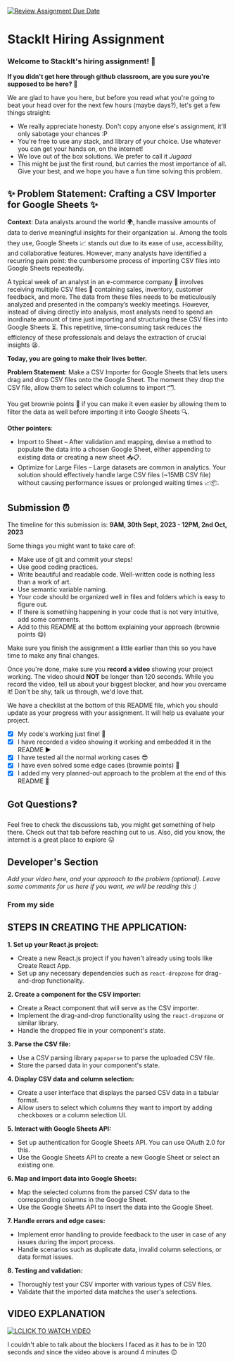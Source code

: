 [![Review Assignment Due Date](https://classroom.github.com/assets/deadline-readme-button-24ddc0f5d75046c5622901739e7c5dd533143b0c8e959d652212380cedb1ea36.svg)](https://classroom.github.com/a/_IojtdoU)

# StackIt Hiring Assignment

### Welcome to StackIt's hiring assignment! 🚀

**If you didn't get here through github classroom, are you sure you're supposed to be here? 🤨**

We are glad to have you here, but before you read what you're going to beat your head over for the next few hours (maybe days?), let's get a few things straight:

- We really appreciate honesty. Don't copy anyone else's assignment, it'll only sabotage your chances :P
- You're free to use any stack, and library of your choice. Use whatever you can get your hands on, on the internet!
- We love out of the box solutions. We prefer to call it _Jugaad_
- This might be just the first round, but carries the most importance of all. Give your best, and we hope you have a fun time solving this problem.

## ✨ **Problem Statement: Crafting a CSV Importer for Google Sheets** ✨

**Context**:
Data analysts around the world 🌍, handle massive amounts of data to derive meaningful insights for their organization 📊. Among the tools they use, Google Sheets 📈 stands out due to its ease of use, accessibility, and collaborative features. However, many analysts have identified a recurring pain point: the cumbersome process of importing CSV files into Google Sheets repeatedly.

A typical week of an analyst in an e-commerce company 🛒 involves receiving multiple CSV files 📁 containing sales, inventory, customer feedback, and more. The data from these files needs to be meticulously analyzed and presented in the company’s weekly meetings. However, instead of diving directly into analysis, most analysts need to spend an inordinate amount of time just importing and structuring these CSV files into Google Sheets ⏳. This repetitive, time-consuming task reduces the efficiency of these professionals and delays the extraction of crucial insights 😫.

**Today, you are going to make their lives better.**

**Problem Statement**:
Make a CSV Importer for Google Sheets that lets users drag and drop CSV files onto the Google Sheet. The moment they drop the CSV file, allow them to select which columns to import 🗂️.

You get brownie points 🍪 if you can make it even easier by allowing them to filter the data as well before importing it into Google Sheets 🔍.

**Other pointers**:

- Import to Sheet – After validation and mapping, devise a method to populate the data into a chosen Google Sheet, either appending to existing data or creating a new sheet 📥📋.
- Optimize for Large Files – Large datasets are common in analytics. Your solution should effectively handle large CSV files (~15MB CSV file) without causing performance issues or prolonged waiting times 📈📦.

## Submission ⏰

The timeline for this submission is: **9AM, 30th Sept, 2023 - 12PM, 2nd Oct, 2023**

Some things you might want to take care of:

- Make use of git and commit your steps!
- Use good coding practices.
- Write beautiful and readable code. Well-written code is nothing less than a work of art.
- Use semantic variable naming.
- Your code should be organized well in files and folders which is easy to figure out.
- If there is something happening in your code that is not very intuitive, add some comments.
- Add to this README at the bottom explaining your approach (brownie points 😋)

Make sure you finish the assignment a little earlier than this so you have time to make any final changes.

Once you're done, make sure you **record a video** showing your project working. The video should **NOT** be longer than 120 seconds. While you record the video, tell us about your biggest blocker, and how you overcame it! Don't be shy, talk us through, we'd love that.

We have a checklist at the bottom of this README file, which you should update as your progress with your assignment. It will help us evaluate your project.

- [x] My code's working just fine! 🥳
- [x] I have recorded a video showing it working and embedded it in the README ▶️
- [x] I have tested all the normal working cases 😎
- [x] I have even solved some edge cases (brownie points) 💪
- [x] I added my very planned-out approach to the problem at the end of this README 📜

## Got Questions❓

Feel free to check the discussions tab, you might get something of help there. Check out that tab before reaching out to us. Also, did you know, the internet is a great place to explore 😛

## Developer's Section

_Add your video here, and your approach to the problem (optional). Leave some comments for us here if you want, we will be reading this :)_

### From my side

## STEPS IN CREATING THE APPLICATION:

**1. Set up your React.js project:**

- Create a new React.js project if you haven't already using tools like Create React App.
- Set up any necessary dependencies such as `react-dropzone` for drag-and-drop functionality.

**2. Create a component for the CSV importer:**

- Create a React component that will serve as the CSV importer.
- Implement the drag-and-drop functionality using the `react-dropzone` or similar library.
- Handle the dropped file in your component's state.

**3. Parse the CSV file:**

- Use a CSV parsing library `papaparse` to parse the uploaded CSV file.
- Store the parsed data in your component's state.

**4. Display CSV data and column selection:**

- Create a user interface that displays the parsed CSV data in a tabular format.
- Allow users to select which columns they want to import by adding checkboxes or a column selection UI.

**5. Interact with Google Sheets API:**

- Set up authentication for Google Sheets API. You can use OAuth 2.0 for this.
- Use the Google Sheets API to create a new Google Sheet or select an existing one.

**6. Map and import data into Google Sheets:**

- Map the selected columns from the parsed CSV data to the corresponding columns in the Google Sheet.
- Use the Google Sheets API to insert the data into the Google Sheet.

**7. Handle errors and edge cases:**

- Implement error handling to provide feedback to the user in case of any issues during the import process.
- Handle scenarios such as duplicate data, invalid column selections, or data format issues.

**8. Testing and validation:**

- Thoroughly test your CSV importer with various types of CSV files.
- Validate that the imported data matches the user's selections.

## VIDEO EXPLANATION

[![LCLICK TO WATCH VIDEO](https://drive.google.com/file/d/1rTMWj-XO0CbUHtIlB7YqgDfTztjICOXR/view?usp=drive_link)](https://drive.google.com/file/d/1rTMWj-XO0CbUHtIlB7YqgDfTztjICOXR/view?usp=drive_link)

I couldn't able to talk about the blockers I faced as it has to be in 120 seconds and since the video above is around 4 minutes 🙃
